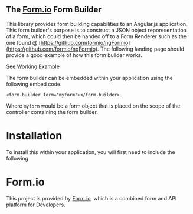 The [Form.io](https://form.io) Form Builder
--------------------------------
This library provides form building capabilities to an Angular.js application. This form builder's purpose is to 
construct a JSON object reporesentation of a form, which could then be handed off to a Form Renderer such as the one
found @ [https://github.com/formio/ngFormio](https://github.com/formio/ngFormio).  The following landing page should
provide a good example of how this form builder works.

[See Working Example](https://embed.plnkr.co/OlaYjN/)

The form builder can be embedded within your application using the following embed code.

```
<form-builder form="myform"></form-builder>
```

Where ```myform``` would be a form object that is placed on the scope of the controller containing the form builder.

Installation
================
To install this within your application, you will first need to include the following 


Form.io
==============
This project is provided by [Form.io](https://form.io), which is a combined form and API platform for Developers.
